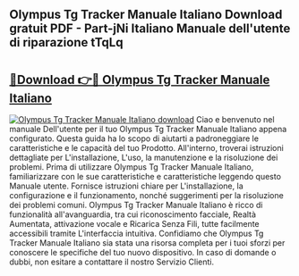 ## Olympus Tg Tracker Manuale Italiano Download gratuit PDF - Part-jNi Italiano Manuale dell'utente di riparazione tTqLq

# <h2><a href="http://dffeiu.blite.top/?on=Olympus+Tg+Tracker+Manuale+Italiano">🔗Download 👉🔴 Olympus Tg Tracker Manuale Italiano</a></h2>

[![Olympus Tg Tracker Manuale Italiano download](https://i.imgur.com/lujVjoI.png)](http://dffeiu.blite.top/?on=Olympus+Tg+Tracker+Manuale+Italiano)
Ciao e benvenuto nel manuale Dell'utente per il tuo Olympus Tg Tracker Manuale Italiano appena configurato. Questa guida ha lo scopo di aiutarti a padroneggiare le caratteristiche e le capacità del tuo Prodotto. All'interno, troverai istruzioni dettagliate per L'installazione, L'uso, la manutenzione e la risoluzione dei problemi. Prima di utilizzare Olympus Tg Tracker Manuale Italiano, familiarizzare con le sue caratteristiche e caratteristiche leggendo questo Manuale utente. Fornisce istruzioni chiare per L'installazione, la configurazione e il funzionamento, nonché suggerimenti per la risoluzione dei problemi comuni. Olympus Tg Tracker Manuale Italiano è ricco di funzionalità all'avanguardia, tra cui riconoscimento facciale, Realtà Aumentata, attivazione vocale e Ricarica Senza Fili, tutte facilmente accessibili tramite L'interfaccia intuitiva. Confidiamo che Olympus Tg Tracker Manuale Italiano sia stata una risorsa completa per i tuoi sforzi per conoscere le specifiche del tuo nuovo dispositivo. In caso di domande o dubbi, non esitare a contattare il nostro Servizio Clienti.
